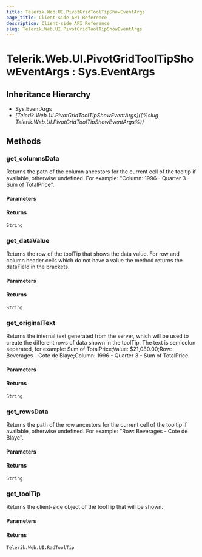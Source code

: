 ```yaml
---
title: Telerik.Web.UI.PivotGridToolTipShowEventArgs
page_title: Client-side API Reference
description: Client-side API Reference
slug: Telerik.Web.UI.PivotGridToolTipShowEventArgs
---
```


# Telerik.Web.UI.PivotGridToolTipShowEventArgs : Sys.EventArgs 

## Inheritance Hierarchy

* Sys.EventArgs
* *[Telerik.Web.UI.PivotGridToolTipShowEventArgs]({%slug Telerik.Web.UI.PivotGridToolTipShowEventArgs%})*

## Methods

### get_columnsData

Returns the path of the column ancestors for the current cell of the tooltip if available, otherwise undefined. For example: "Column: 1996 - Quarter 3 - Sum of TotalPrice".

#### Parameters

#### Returns

`String` 

### get_dataValue

Returns the row of the toolTip that shows the data value. For row and column header cells which do not have a value the method returns the dataField in the brackets.

#### Parameters

#### Returns

`String` 

### get_originalText

Returns the internal text generated from the server, which will be used to create the different rows of data shown in the toolTip. 
The text is semicolon separated, for example: Sum of TotalPrice;Value: $21,080.00;Row: Beverages - Cote de Blaye;Column: 1996 - Quarter 3 - Sum of TotalPrice.

#### Parameters

#### Returns

`String` 

### get_rowsData

Returns the path of the row ancestors for the current cell of the tooltip if available, otherwise undefined. For example: "Row: Beverages - Cote de Blaye".

#### Parameters

#### Returns

`String` 

### get_toolTip

Returns the client-side object of the toolTip that will be shown.

#### Parameters

#### Returns

`Telerik.Web.UI.RadToolTip` 